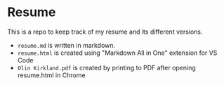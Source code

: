 # Resume
This is a repo to keep track of my resume and its different versions.

- `resume.md` is written in markdown.
- `resume.html` is created using "Markdown All in One" extension for VS Code
- `Olin Kirkland.pdf` is created by printing to PDF after opening resume.html in Chrome